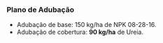 ### Plano de Adubação

- Adubação de base: 150 kg/ha de NPK 08-28-16.
- Adubação de cobertura: **90 kg/ha** de Ureia.

